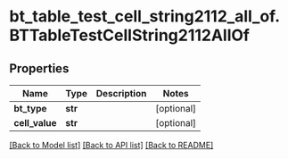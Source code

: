 # bt_table_test_cell_string2112_all_of.BTTableTestCellString2112AllOf

## Properties
Name | Type | Description | Notes
------------ | ------------- | ------------- | -------------
**bt_type** | **str** |  | [optional] 
**cell_value** | **str** |  | [optional] 

[[Back to Model list]](../README.md#documentation-for-models) [[Back to API list]](../README.md#documentation-for-api-endpoints) [[Back to README]](../README.md)


